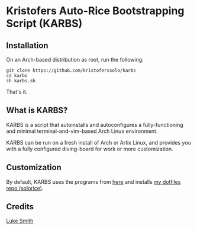# Kristofers Auto-Rice Bootstrapping Script (KARBS)

## Installation

On an Arch-based distribution as root, run the following:

```shell
git clone https://github.com/kristoferssolo/karbs
cd karbs
sh karbs.sh
```

That's it.

## What is KARBS?

KARBS is a script that autoinstalls and autoconfigures a fully-functioning
and minimal terminal-and-vim-based Arch Linux environment.

KARBS can be run on a fresh install of Arch or Artix Linux, and provides you
with a fully configured diving-board for work or more customization.

## Customization

By default, KARBS uses the programs from [here](pkg-files/minimal-pkgs.txt) and installs
[my dotfiles repo (solorice)](https://github.com/kristoferssolo/solorice).

## Credits
[Luke Smith](https://github.com/LukeSmithxyz)
